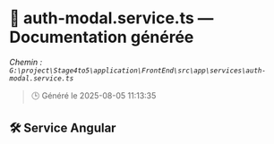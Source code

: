 # 📄 auth-modal.service.ts — Documentation générée
*Chemin : `G:\project\Stage4to5\application\FrontEnd\src\app\services\auth-modal.service.ts`*

> 🕒 Généré le 2025-08-05 11:13:35

## 🛠️ Service Angular
